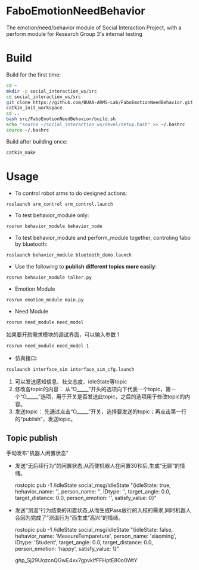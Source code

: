 # FaboEmotionNeedBehavior
The emotion/need/behavior module of  Social Interaction Project, with a perform module for Research Group 3's internal testing

# Build
Build for the first time:
```bash
cd ~
mkdir -p social_interaction_ws/src
cd social_interaction_ws/src
git clone https://github.com/BUAA-ARMS-Lab/FaboEmotionNeedBehavior.git
catkin_init_workspace
cd ..
bash src/FaboEmotionNeedBehavior/build.sh
echo "source ~/social_interaction_ws/devel/setup.bash" >> ~/.bashrc
source ~/.bashrc
```

Build after building once:
```bash
catkin_make
```

# Usage
+ To control robot arms to do designed actions:
```bash
roslaunch arm_control arm_control.launch
```

+ To test behavior_module only:
```bash
rosrun behavior_module behavior_node
```


+ To test behavior_module and perform_module together, controling fabo by bluetooth:
```bash
roslaunch behavior_module bluetooth_demo.launch
```

+ Use the following to **publish different topics more easily**:
```bash
rosrun behavior_module talker.py
```

+ Emotion Module
```bash
rosrun emotion_module main.py
```

+ Need Module
```bash
rosrun need_module need_model
```
如果要开启需求模块的调试界面，可以输入参数 1
```bash
rosrun need_module need_model 1
```

+ 仿真接口: 
```bash
roslaunch interface_sim interface_sim_cfg.launch
```
1.   可以发送感知信息、社交态度、idleState等topic
2.   修改各topic的内容： 从“O_____”开头的选项向下代表一个topic，第一个“O_____”选项，用于开关是否发送此topic，之后的选项用于修改topic的内容。
3.   发送topic： 先通过点击“O_____”开关，选择要发送的topic；再点击第一行的“publish”，发送topic。

## Topic publish
手动发布"机器人闲置状态"
+ 发送“无后续行为”的闲置状态,从而使机器人在闲置30秒后,生成“无聊”的情绪。
    
    rostopic pub -1 /idleState social_msg/idleState "{idleState: true, hehavior_name: '', person_name: '', IDtype: '', target_angle: 0.0,   target_distance: 0.0, person_emotion: '', satisfy_value: 0}" 

+ 发送“测温”行为结束的闲置状态,从而生成Pass放行的入校的需求,同时机器人会因为完成了”测温行为“而生成“高兴”的情绪。
    
    rostopic pub -1 /idleState social_msg/idleState "{idleState: false, hehavior_name: 'MeasureTempareture', person_name: 'xiaoming', IDtype: 'Student', target_angle: 0.0, target_distance: 0.0, person_emotion: 'happy', satisfy_value: 1}"





    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
    